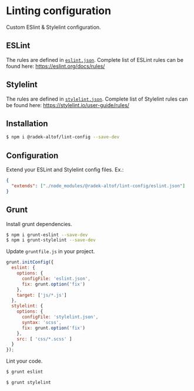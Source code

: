 # Linting configuration

Custom ESlint & Stylelint configuration.


## ESLint

The rules are defined in [`eslint.json`](eslint.json). Complete list of ESLint rules can be found here: https://eslint.org/docs/rules/


## Stylelint

The rules are defined in [`stylelint.json`](stylelint.json). Complete list of Stylelint rules can be found here: https://stylelint.io/user-guide/rules/


## Installation

```sh
$ npm i @radek-altof/lint-config --save-dev
```


## Configuration

Extend your ESLint and Stylelint config files. Ex.:

```json
{
  "extends": ["./node_modules/@radek-altof/lint-config/eslint.json"]
} 
```


## Grunt

Install grunt dependencies.

```sh
$ npm i grunt-eslint --save-dev
$ npm i grunt-stylelint --save-dev
```

Update `gruntfile.js` in your project.

```javascript
grunt.initConfig({
  eslint: {
    options: {
      configFile: 'eslint.json',
      fix: grunt.option('fix')
    },
    target: ['js/*.js']
  },
  stylelint: {
    options: {
      configFile: 'stylelint.json',
      syntax: 'scss',
      fix: grunt.option('fix')
    },
    src: [ 'css/*.scss' ]
  }
});
```

Lint your code.

```sh
$ grunt eslint 
```

```sh
$ grunt stylelint
```